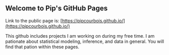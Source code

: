 ## Welcome to Pip's GitHub Pages

Link to the public page is: [https://pipcourbois.github.io/](https://pipcourbois.github.io/)

This github includes projects I am working on during my free time. I am pationate about statistical modeling, inference, and data in general. You will find that pation within these pages.



